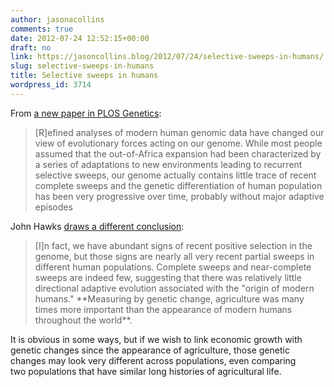 ```yaml
---
author: jasonacollins
comments: true
date: 2012-07-24 12:52:15+00:00
draft: no
link: https://jasoncollins.blog/2012/07/24/selective-sweeps-in-humans/
slug: selective-sweeps-in-humans
title: Selective sweeps in humans
wordpress_id: 3714
---
```


From [a new paper in PLOS Genetics](http://www.plosgenetics.org/article/info%3Adoi%2F10.1371%2Fjournal.pgen.1002837):


<blockquote>[R]efined analyses of modern human genomic data have changed our view of evolutionary forces acting on our genome. While most people assumed that the out-of-Africa expansion had been characterized by a series of adaptations to new environments leading to recurrent selective sweeps, our genome actually contains little trace of recent complete sweeps and the genetic differentiation of human population has been very progressive over time, probably without major adaptive episodes</blockquote>


John Hawks [draws a different conclusion](http://johnhawks.net/weblog/reviews/neandertals/neandertal_dna/alves-2012-selection-admixture.html):


<blockquote>[I]n fact, we have abundant signs of recent positive selection in the genome, but those signs are nearly all very recent partial sweeps in different human populations. Complete sweeps and near-complete sweeps are indeed few, suggesting that there was relatively little directional adaptive evolution associated with the "origin of modern humans." **Measuring by genetic change, agriculture was many times more important than the appearance of modern humans throughout the world**.</blockquote>


It is obvious in some ways, but if we wish to link economic growth with genetic changes since the appearance of agriculture, those genetic changes may look very different across populations, even comparing two populations that have similar long histories of agricultural life.
